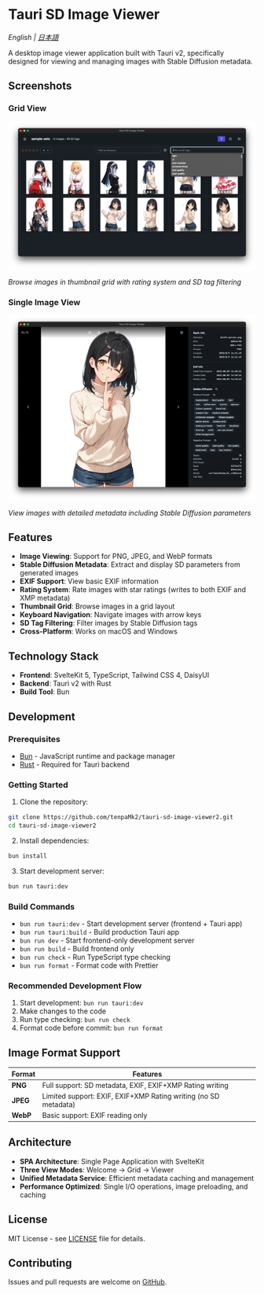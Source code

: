 # Tauri SD Image Viewer

*English | [日本語](README.ja.md)*

A desktop image viewer application built with Tauri v2, specifically designed for viewing and managing images with Stable Diffusion metadata.

## Screenshots

### Grid View

![Grid View](images/sample-grid.png)

_Browse images in thumbnail grid with rating system and SD tag filtering_

### Single Image View

![Single Image View](images/sample-single.png)

_View images with detailed metadata including Stable Diffusion parameters_

## Features

- **Image Viewing**: Support for PNG, JPEG, and WebP formats
- **Stable Diffusion Metadata**: Extract and display SD parameters from generated images
- **EXIF Support**: View basic EXIF information
- **Rating System**: Rate images with star ratings (writes to both EXIF and XMP metadata)
- **Thumbnail Grid**: Browse images in a grid layout
- **Keyboard Navigation**: Navigate images with arrow keys
- **SD Tag Filtering**: Filter images by Stable Diffusion tags
- **Cross-Platform**: Works on macOS and Windows

## Technology Stack

- **Frontend**: SvelteKit 5, TypeScript, Tailwind CSS 4, DaisyUI
- **Backend**: Tauri v2 with Rust
- **Build Tool**: Bun

## Development

### Prerequisites

- [Bun](https://bun.sh/) - JavaScript runtime and package manager
- [Rust](https://rustup.rs/) - Required for Tauri backend

### Getting Started

1. Clone the repository:

```bash
git clone https://github.com/tenpaMk2/tauri-sd-image-viewer2.git
cd tauri-sd-image-viewer2
```

2. Install dependencies:

```bash
bun install
```

3. Start development server:

```bash
bun run tauri:dev
```

### Build Commands

- `bun run tauri:dev` - Start development server (frontend + Tauri app)
- `bun run tauri:build` - Build production Tauri app
- `bun run dev` - Start frontend-only development server
- `bun run build` - Build frontend only
- `bun run check` - Run TypeScript type checking
- `bun run format` - Format code with Prettier

### Recommended Development Flow

1. Start development: `bun run tauri:dev`
2. Make changes to the code
3. Run type checking: `bun run check`
4. Format code before commit: `bun run format`

## Image Format Support

| Format   | Features                                                        |
| -------- | --------------------------------------------------------------- |
| **PNG**  | Full support: SD metadata, EXIF, EXIF+XMP Rating writing        |
| **JPEG** | Limited support: EXIF, EXIF+XMP Rating writing (no SD metadata) |
| **WebP** | Basic support: EXIF reading only                                |

## Architecture

- **SPA Architecture**: Single Page Application with SvelteKit
- **Three View Modes**: Welcome → Grid → Viewer
- **Unified Metadata Service**: Efficient metadata caching and management
- **Performance Optimized**: Single I/O operations, image preloading, and caching

## License

MIT License - see [LICENSE](LICENSE) file for details.

## Contributing

Issues and pull requests are welcome on [GitHub](https://github.com/tenpaMk2/tauri-sd-image-viewer2/issues).
